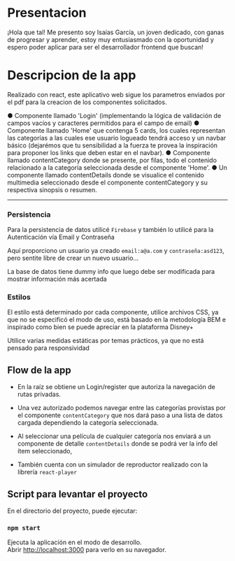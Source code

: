 # Presentacion

¡Hola que tal! Me presento soy Isaías García, un joven dedicado, con ganas de progresar y aprender, estoy muy entusiasmado con la oportunidad y espero poder aplicar para ser el desarrollador frontend que buscan!

# Descripcion de la app

Realizado con react, este aplicativo web sigue los parametros enviados por el pdf para la creacion de los componentes solicitados.

● Componente llamado 'Login' (implementando la lógica de validación de
campos vacíos y caracteres permitidos para el campo de email)
● Componente llamado 'Home' que contenga 5 cards, los cuales
representan las categorías a las cuales ese usuario logueado tendrá
acceso y un navbar básico (dejarémos que tu sensibilidad a la fuerza te
provea la inspiración para proponer los links que deben estar en el
navbar).
● Componente llamado contentCategory donde se presente, por filas,
todo el contenido relacionado a la categoría seleccionada desde el
componente 'Home'.
● Un componente llamado contentDetails donde se visualice el contenido
multimedia seleccionado desde el componente contentCategory y su
respectiva sinopsis o resumen.

---

### Persistencia

Para la persistencia de datos utilicé `Firebase` y también lo utilicé para la Autenticación vía Email y Contraseña

Aquí proporciono un usuario ya creado `email:a@a.com` y `contraseña:asd123`, pero sentite libre de crear un nuevo usuario...

La base de datos tiene dummy info que luego debe ser modificada para mostrar información más acertada

### Estilos

El estilo está determinado por cada componente, utilice archivos CSS, ya que no se especificó el modo de uso, está basado en la metodología BEM e inspirado como
bien se puede apreciar en la plataforma Disney+

Utilice varias medidas estáticas por temas prácticos, ya que no está pensado para responsividad

## Flow de la app

-   En la raíz se obtiene un Login/register que autoriza la navegación de rutas privadas.

-   Una vez autorizado podemos navegar entre las categorías provistas por el componente `contentCategory` que nos dará paso a una lista de datos cargada dependiendo la categoría seleccionada.

-   Al seleccionar una película de cualquier categoría nos enviará a un componente de detalle `contentDetails` donde se podrá ver la info del ítem seleccionado,

-   También cuenta con un simulador de reproductor realizado con la librería `react-player`

## Script para levantar el proyecto

En el directorio del proyecto, puede ejecutar:

### `npm start`

Ejecuta la aplicación en el modo de desarrollo.\
Abrir [http://localhost:3000](http://localhost:3000) para verlo en su navegador.
